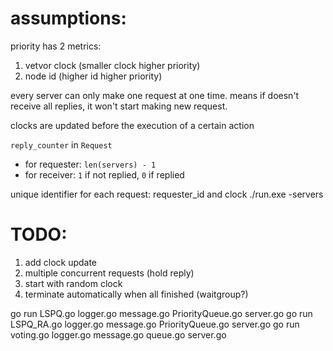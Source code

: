 # assumptions:
priority has 2 metrics: 
1. vetvor clock (smaller clock higher priority)
2. node id (higher id higher priority)

every server can only make one request at one time. means if doesn't receive all replies, it won't start making new request. 

clocks are updated before the execution of a certain action

`reply_counter` in `Request`
- for requester: `len(servers) - 1`
- for receiver: `1` if not replied, `0` if replied

unique identifier for each request: requester_id and clock
./run.exe -servers

# TODO:
1. add clock update
2. multiple concurrent requests (hold reply)
3. start with random clock
4. terminate automatically when all finished (waitgroup?)


go run LSPQ.go logger.go message.go PriorityQueue.go server.go
go run LSPQ_RA.go logger.go message.go PriorityQueue.go server.go
go run voting.go logger.go message.go queue.go server.go